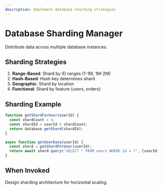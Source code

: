 ```yaml
---
description: Implement database sharding strategies
---
```


# Database Sharding Manager

Distribute data across multiple database instances.

## Sharding Strategies

1. **Range-Based**: Shard by ID ranges (1-1M, 1M-2M)
2. **Hash-Based**: Hash key determines shard
3. **Geographic**: Shard by location
4. **Functional**: Shard by feature (users, orders)

## Sharding Example

```javascript
function getShardForUser(userId) {
  const shardCount = 4;
  const shardId = userId % shardCount;
  return database.getShard(shardId);
}

async function getUserData(userId) {
  const shard = getShardForUser(userId);
  return await shard.query('SELECT * FROM users WHERE id = ?', [userId]);
}
```

## When Invoked

Design sharding architecture for horizontal scaling.
